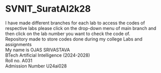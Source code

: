 # SVNIT_SuratAI2k28
I have made different branches for each lab to access the codes of respective labs please click on the drop-down menu of main branch and then click on the lab number you want to check the code of.   </br>
Repository made to store codes done during my college Labs and assignments </br>
My name is OJAS SRIVASTAVA </br>
BTech Artificial Intelligence (2024-2028) </br>
Roll no. A031 </br>
Admission Number U24ai028 </br>




